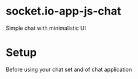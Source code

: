 # socket.io-app-js-chat
Simple chat with minimalistic UI

# Setup
Before using your chat set <host> and <port> of chat application

